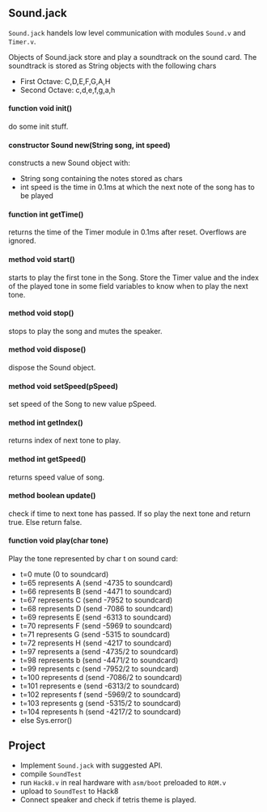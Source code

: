 ## Sound.jack
`Sound.jack` handels low level communication with modules `Sound.v` and `Timer.v`.

Objects of Sound.jack store and play a soundtrack on the sound card. The soundtrack is stored as String objects with the following chars
* First Octave: C,D,E,F,G,A,H
* Second Octave: c,d,e,f,g,a,h

#### function void init()
do some init stuff.

#### constructor Sound new(String song, int speed)
constructs a new Sound object with:
* String song containing the notes stored as chars
* int speed is the time in 0.1ms at which the next note  of the song has to be played

#### function int getTime()

returns the time of the Timer module in 0.1ms after reset. Overflows are ignored.

#### method void start()

starts to play the first tone in the Song. Store the Timer value and the index of the played tone in some field variables to know when to play the next tone.

#### method void stop()

stops to play the song and mutes the speaker.

#### method void dispose()

dispose the Sound object.

#### method void setSpeed(pSpeed)

set speed of the Song to new value pSpeed.

#### method int getIndex()

returns index of next tone to play.

#### method int getSpeed()

returns  speed value of song.

#### method boolean update()

check if time to next tone has passed. If so play the next tone and return true. Else return false.

#### function void play(char tone)

Play the tone represented by char t on sound card:
* t=0 mute (0 to soundcard)
* t=65 represents A (send -4735 to soundcard)
* t=66 represents B (send -4471 to soundcard)
* t=67 represents C (send -7952 to soundcard)
* t=68 represents D (send -7086 to soundcard)
* t=69 represents E (send -6313 to soundcard)
* t=70 represents F (send -5969 to soundcard)
* t=71 represents G (send -5315 to soundcard)
* t=72 represents H (send -4217 to soundcard)
* t=97 represents a (send -4735/2 to soundcard)
* t=98 represents b (send -4471/2 to soundcard)
* t=99 represents c (send -7952/2 to soundcard)
* t=100 represents d (send -7086/2 to soundcard)
* t=101 represents e (send -6313/2 to soundcard)
* t=102 represents f (send -5969/2 to soundcard)
* t=103 represents g (send -5315/2 to soundcard)
* t=104 represents h (send -4217/2 to soundcard)
* else Sys.error()

## Project
* Implement `Sound.jack` with suggested API.
* compile `SoundTest`
* run `Hack8.v` in real hardware with `asm/boot` preloaded to `ROM.v`
* upload to `SoundTest` to Hack8
* Connect speaker and check if tetris theme is played.